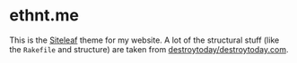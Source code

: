 # ethnt.me

This is the [Siteleaf](http://siteleaf.com) theme for my website. A lot of the structural stuff (like the `Rakefile` and structure) are taken from [destroytoday/destroytoday.com](https://github.com/destroytoday/destroytoday.com).
